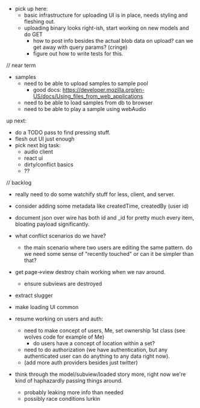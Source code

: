 - pick up here:
  - basic infrastructure for uploading UI is in place, needs styling and fleshing out.
  - uploading binary looks right-ish, start working on new models and do GET
    - how to post info besides the actual blob data on upload? can we get away with query params? (cringe)
	- figure out how to write tests for this.


// near term

- samples
  - need to be able to upload samples to sample pool
    - good docs: https://developer.mozilla.org/en-US/docs/Using_files_from_web_applications
  - need to be able to load samples from db to browser
  - need to be able to play a sample using webAudio

up next:
- do a TODO pass to find pressing stuff.
- flesh out UI just enough
- pick next big task:
  - audio client
  - react ui
  - dirty/conflict basics
  - ??



// backlog

- really need to do some watchify stuff for less, client, and server.

- consider adding some metadata like createdTime, createdBy (user id)

- document json over wire has both id and _id for pretty much every item, bloating payload significantly.

- what conflict scenarios do we have?
  - the main scenario where two users are editing the same pattern. do we need some sense of "recently touched" or can it be simpler than that?

- get page->view destroy chain working when we nav around.
  - ensure subviews are destroyed

- extract slugger
- make loading UI common

- resume working on users and auth:
  - need to make concept of users, Me, set ownership 1st class (see wolves code for example of Me)
    - do users have a concept of location within a set?
  - need to do authorization (we have authentication, but any authenticated user can do anything to any data right now).
  - (add more auth providers besides just twitter)

- think through the model/subview/loaded story more, right now we're kind of haphazardly passing things around.
  - probably leaking more info than needed
  - possibly race conditions lurkin
